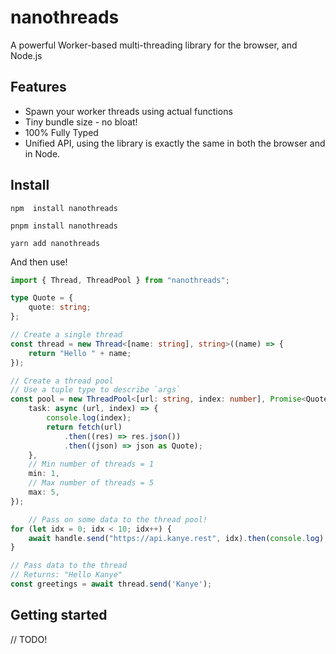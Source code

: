 # nanothreads

A powerful Worker-based multi-threading library for the browser, and Node.js

## Features

- Spawn your worker threads using actual functions
- Tiny bundle size - no bloat!
- 100% Fully Typed
- Unified API, using the library is exactly the same in both the browser and in Node.
## Install

```bsh
npm  install nanothreads

pnpm install nanothreads

yarn add nanothreads
```

And then use!

```ts
import { Thread, ThreadPool } from "nanothreads";

type Quote = {
	quote: string;
};

// Create a single thread
const thread = new Thread<[name: string], string>((name) => {
	return "Hello " + name;
});

// Create a thread pool
// Use a tuple type to describe `args`
const pool = new ThreadPool<[url: string, index: number], Promise<Quote>>({
	task: async (url, index) => {
		console.log(index);
		return fetch(url)
			.then((res) => res.json())
			.then((json) => json as Quote);
	},
	// Min number of threads = 1
	min: 1,
	// Max number of threads = 5
	max: 5,
});

	// Pass on some data to the thread pool!
for (let idx = 0; idx < 10; idx++) {
	await handle.send("https://api.kanye.rest", idx).then(console.log);
}

// Pass data to the thread
// Returns: "Hello Kanye"
const greetings = await thread.send('Kanye');

```

## Getting started

// TODO!
